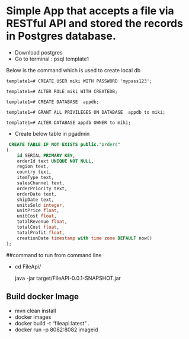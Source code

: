 # Simple App that accepts a file via RESTful API and stored the records in Postgres database.


* Download postgres
* Go to terminal : psql template1

Below is the command which is used to create local db 

    template1=# CREATE USER miki WITH PASSWORD 'mypass123';

    template1=# ALTER ROLE miki WITH CREATEDB;

    template1=# CREATE DATABASE  appdb;

    template1=# GRANT ALL PRIVILEGES ON DATABASE  appdb to miki;

    template1=# ALTER DATABASE appdb OWNER to miki;

 * Create below table in pgadmin

```SQL
 CREATE TABLE IF NOT EXISTS public."orders"
(
	id SERIAL PRIMARY KEY,
    orderId text UNIQUE NOT NULL,
    region text,
	country text,
    itemType text,
    salesChannel text,
    orderPriority text,
    orderDate text,
    shipDate text,
    unitsSold integer,
    unitPrice float,
    unitCost float, 
    totalRevenue float,
    totalCost float,
    totalProfit float,
    creationDate timestamp with time zone DEFAULT now()
);
```
##command to run from command line

* cd FileApi/

    java -jar target/FileAPI-0.0.1-SNAPSHOT.jar


## Build docker Image 

* mvn clean install
* docker images
* docker build -t “fileapi:latest” .
* docker run -p 8082:8082 imageid

